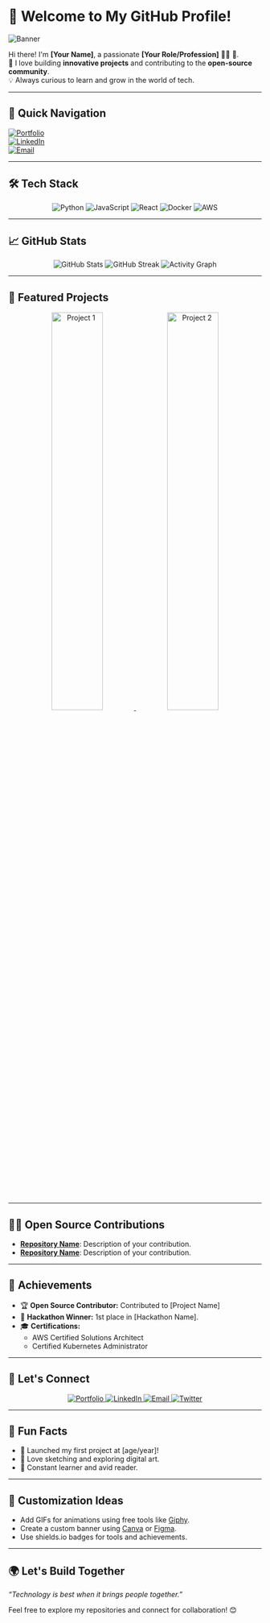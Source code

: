 # 🌟 Welcome to My GitHub Profile!

![Banner](https://64.media.tumblr.com/f6753c4537c395a5305d5e8b872a35bc/c2332f2c10cafb94-1c/s1280x1920/0f86834b55e59e62707ca253f8d6d212df1f1af9.jpg)

Hi there! I'm **[Your Name]**, a passionate **[Your Role/Profession]** 👨‍💻 🚀.  
🌱 I love building **innovative projects** and contributing to the **open-source community**.  
💡 Always curious to learn and grow in the world of tech.  

---

## 📌 **Quick Navigation**
[![Portfolio](https://img.shields.io/badge/Portfolio-Visit-blue?style=for-the-badge&logo=google-chrome)](#)  
[![LinkedIn](https://img.shields.io/badge/LinkedIn-Connect-blue?style=for-the-badge&logo=linkedin)](#)  
[![Email](https://img.shields.io/badge/Email-Send-blue?style=for-the-badge&logo=gmail)](mailto:chavezjes71@example.com)

---

## 🛠️ **Tech Stack**

<div align="center">
  <img src="https://img.shields.io/badge/Code-Python-3776AB?style=for-the-badge&logo=python&logoColor=white" alt="Python"/>
  <img src="https://img.shields.io/badge/Code-JavaScript-F7DF1E?style=for-the-badge&logo=javascript&logoColor=black" alt="JavaScript"/>
  <img src="https://img.shields.io/badge/Framework-React-61DAFB?style=for-the-badge&logo=react&logoColor=black" alt="React"/>
  <img src="https://img.shields.io/badge/Tools-Docker-2496ED?style=for-the-badge&logo=docker&logoColor=white" alt="Docker"/>
  <img src="https://img.shields.io/badge/Cloud-AWS-232F3E?style=for-the-badge&logo=amazon-aws&logoColor=white" alt="AWS"/>
</div>

---

## 📈 **GitHub Stats**
<div align="center">
  <img src="https://github-readme-stats.vercel.app/api?username=YourGitHubUsername&show_icons=true&theme=radical" alt="GitHub Stats" />
  <img src="https://github-readme-streak-stats.herokuapp.com/?user=YourGitHubUsername&theme=radical" alt="GitHub Streak" />
  <img src="https://github-readme-activity-graph.cyclic.app/graph?username=YourGitHubUsername&theme=react-dark" alt="Activity Graph" />
</div>

---

## 🚀 **Featured Projects**
<div align="center">
  <a href="https://github.com/YourGitHubUsername/Project1">
    <img src="https://via.placeholder.com/400x200.png?text=Project+1" alt="Project 1" width="45%" />
  </a>
  <a href="https://github.com/YourGitHubUsername/Project2">
    <img src="https://via.placeholder.com/400x200.png?text=Project+2" alt="Project 2" width="45%" />
  </a>
</div>

---

## 🧑‍💻 **Open Source Contributions**
- **[Repository Name](#)**: Description of your contribution.  
- **[Repository Name](#)**: Description of your contribution.  

---

## 🌟 **Achievements**
- 🏆 **Open Source Contributor:** Contributed to [Project Name]  
- 🥇 **Hackathon Winner:** 1st place in [Hackathon Name].  
- 🎓 **Certifications:**  
  - AWS Certified Solutions Architect  
  - Certified Kubernetes Administrator  

---

## 🎯 **Let's Connect**
<div align="center">
  <a href="https://yourportfolio.com">
    <img src="https://img.shields.io/badge/Portfolio-Visit-orange?style=for-the-badge&logo=google-chrome&logoColor=white" alt="Portfolio" />
  </a>
  <a href="https://linkedin.com/in/yourprofile">
    <img src="https://img.shields.io/badge/LinkedIn-Connect-blue?style=for-the-badge&logo=linkedin&logoColor=white" alt="LinkedIn" />
  </a>
  <a href="mailto:youremail@example.com">
    <img src="https://img.shields.io/badge/Email-Contact-red?style=for-the-badge&logo=gmail&logoColor=white" alt="Email" />
  </a>
  <a href="https://twitter.com/yourprofile">
    <img src="https://img.shields.io/badge/Twitter-Follow-blue?style=for-the-badge&logo=twitter&logoColor=white" alt="Twitter" />
  </a>
</div>

---

## 💬 **Fun Facts**
- 🚀 Launched my first project at [age/year]!  
- 🎨 Love sketching and exploring digital art.  
- 🌱 Constant learner and avid reader.

---

## 🎨 **Customization Ideas**
- Add GIFs for animations using free tools like [Giphy](https://giphy.com/).  
- Create a custom banner using [Canva](https://www.canva.com/) or [Figma](https://www.figma.com/).  
- Use shields.io badges for tools and achievements.  

---

## 🌍 **Let's Build Together**
_“Technology is best when it brings people together.”_

Feel free to explore my repositories and connect for collaboration! 😊  
